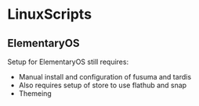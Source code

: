 # LinuxScripts
## ElementaryOS
Setup for ElementaryOS still requires: 
- Manual install and configuration of fusuma and tardis
- Also requires setup of store to use flathub and snap
- Themeing 
